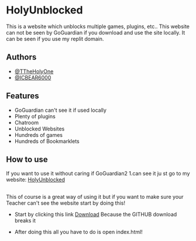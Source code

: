 
# HolyUnblocked

This is a website which unblocks multiple games, plugins, etc.. This website can not be seen by GoGuardian if you download and use the site locally. It can be seen if you use my replit domain. 

## Authors

- [@TTheHolyOne](https://www.github.com/ttheholyone)
- [@ICBEAR6000](https://www.replit.com/@ICBEAR6000)


## Features

- GoGuardian can't see it if used locally
- Plenty of plugins
- Chatroom
- Unblocked Websites
- Hundreds of games
- Hundreds of Bookmarklets


## How to use
If you want to use it without caring if GoGuardian2
1.can see it
ju
st go to my website: [HolyUnblocked](https://holyunblocked.ttheholyone.repl.co/)
## 
This of course is a great way of using it but if you want to make sure your Teacher can't see the website start by doing this!

- Start by clicking this link [Download](https://replit.com/@TTheHolyOne/holyunblocked.zip ) Because the GITHUB download breaks it

- After doing this all you have to do is open index.html!
